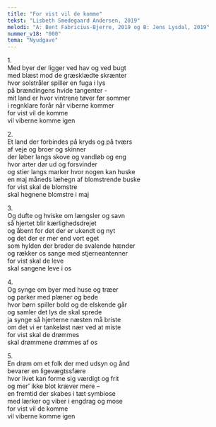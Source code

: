 ```yaml
---
title: "For vist vil de komme"
tekst: "Lisbeth Smedegaard Andersen, 2019"
melodi: "A: Bent Fabricius-Bjerre, 2019 og B: Jens Lysdal, 2019"
nummer_v18: "000"
tema: "Nyudgave"
---
```


1\.\
Med byer der ligger ved hav og ved bugt\
med blæst mod de græsklædte skrænter\
hvor solstråler spiller en fuga i lys\
på brændingens hvide tangenter -\
mit land er hvor vintrene tøver før sommer\
i regnklare forår når viberne kommer\
for vist vil de komme\
vil viberne komme igen

2\.\
Et land der forbindes på kryds og på tværs\
af veje og broer og skinner\
der løber langs skove og vandløb og eng\
hvor arter dør ud og forsvinder\
og stier langs marker hvor nogen kan huske\
en maj måneds læhegn af blomstrende buske\
for vist skal de blomstre\
skal hegnene blomstre i maj

3\.\
Og dufte og hviske om længsler og savn\
så hjertet blir kærlighedsdrejet\
og åbent for det der er ukendt og nyt\
og det der er mer end vort eget\
som hylden der breder de svalende hænder\
og rækker os sange med stjerneantenner\
for vist skal de leve\
skal sangene leve i os

4\.\
Og synge om byer med huse og træer\
og parker med plæner og bede\
hvor børn spiller bold og de elskende går\
og samler det lys de skal sprede\
ja synge så hjerterne næsten må briste\
om det vi er tankeløst nær ved at miste\
for vist skal de drømmes\
skal drømmene drømmes af os

5\.\
En drøm om et folk der med udsyn og ånd\
bevarer en ligevægtssfære\
hvor livet kan forme sig værdigt og frit\
og mer’ ikke blot kræver mere –\
en fremtid der skabes i tæt symbiose\
med lærker og viber i engdrag og mose\
for vist vil de komme\
vil viberne komme igen